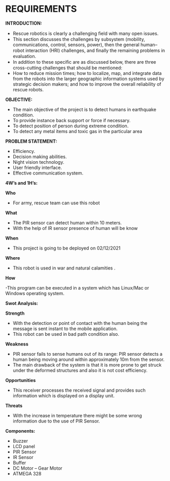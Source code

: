 # REQUIREMENTS
**INTRODUCTION:**
- Rescue robotics is clearly a challenging ﬁeld with many open issues. 
- This section discusses the challenges by subsystem (mobility, communications, control, sensors, power), then the general human–robot interaction (HRI) challenges, and ﬁnally the remaining problems in evaluation. 
- In addition to these speciﬁc are as discussed below, there are three cross-cutting challenges that should be mentioned: 
- How to reduce mission times; how to localize, map, and integrate data from the robots into the larger geographic information systems used by strategic decision makers; and how to improve the overall reliability of rescue robots. 


**OBJECTIVE:**
- The main objective of the project is to detect humans in earthquake condition.
- To provide instance back support or force if necessary. 
- To detect position of person during extreme condition.
- To detect any metal items and toxic gas in the particular area

**PROBLEM STATEMENT:**
- Efficiency.
- Decision making abilities.
- Night vision technology.
- User friendly interface.
- Effective communication system.




**4W’s and 1H’s:**

**Who**

- For army, rescue team can use this robot

**What**

- The PIR sensor can detect human within 10 meters.
- With the help of IR sensor presence of human will be know

**When**

- This project is going to be deployed on 02/12/2021

**Where**

- This robot is used in war and natural calamities .

**How**

-This program can be executed in a system which has Linux/Mac or Windows operating system.

**Swot Analysis:**

**Strength**

- With the detection or point of contact with the human being the message is sent instant to the mobile application.
- This robot can be used in bad path condition also.

**Weakness**

- PIR sensor fails to sense humans out of its range: PIR sensor detects a human
being moving around within approximately 10m from the sensor.
- The main drawback of the system is that it is more prone to get struck under
the deformed structures and also it is not cost efficiency.

**Opportunities**

- This receiver processes the received signal and provides such information which is displayed on a display unit.

**Threats**

- With the increase in temperature there might be some wrong information due to the use of PIR Sensor.

**Components:**

- Buzzer
- LCD panel
- PIR Sensor
- IR Sensor
- Buffer
- DC Motor – Gear Motor
- ATMEGA 328

